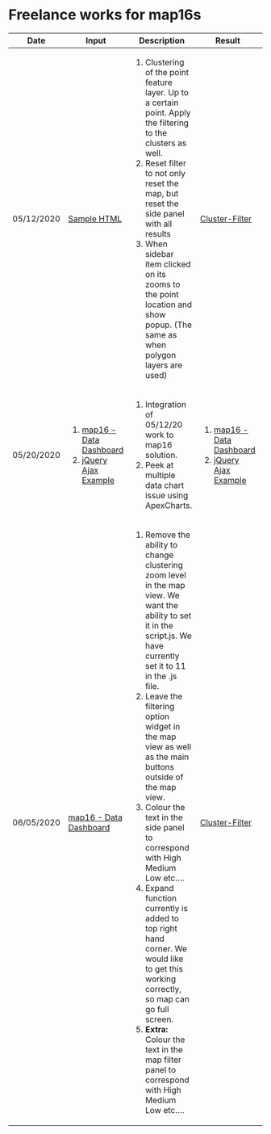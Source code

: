 # Freelance works for **map16**s

<table>
  <thead>
    <tr>
      <th>Date</th>
      <th>Input</th>
      <th>Description</th>
      <th>Result</th>
      <th>Hours</th>
    </tr>
  </thead>
  <tbody>
    <tr>
      <td>05/12/2020</td>
      <td>
        <a href="./051220/inputs/map16_sample_file_1.html" target="_blank">Sample HTML</a>
      </td>
      <td>
        <ol>
          <li>
Clustering of the point feature layer. Up to a certain point. Apply the filtering to the clusters as well.
          </li>
          <li>
Reset filter to not only reset the map, but reset the side panel with all results
          </li>
          <li>
When sidebar item clicked on its zooms to the point location and show popup. (The same as when polygon layers are used)
          </li>
        </ol>
      </td>
      <td>
        <a href="./051220/index.html" target="_blank">Cluster-Filter</a>
      </td>
      <td>
        <ol>
          <li>
            1:30
          </li>
          <li>
            0:45
          </li>
          <li>
            0:45
          </li>
        </ol>
      </td>
    </tr>
    <tr>
      <td>05/20/2020</td>
      <td>
        <ol>
          <li><a href="./052020/inputs/map16_task_integration_18_5_2020/index.php" target="_blank">map16 - Data Dashboard</a></li>
          <li><a href="./052020/inputs/map16_chart_sample/sample3_not_working_2ajax_request.html" target="_blank">jQuery Ajax Example</a></li>
        </ol>
      </td>
      <td>
        <ol>
          <li>
            Integration of 05/12/20 work to map16 solution.
          </li>
          <li>
            Peek at multiple data chart issue using ApexCharts.
          </li>
        </ol>
      </td>
      <td>
        <ol>
          <li><a href="./052020/html/1.html" target="_blank">map16 - Data Dashboard</a></li>
          <li><a href="./052020/html/2.html" target="_blank">jQuery Ajax Example</a></li>
        </ol>
      </td>
      <td>
        <ol>
          <li>
            1:00
          </li>
          <li>
            1:00
          </li>
        </ol>
      </td>
    </tr>
    <tr>
      <td>06/05/2020</td>
      <td>
        <a href="./060520/inputs/index.html" target="_blank">map16 - Data Dashboard</a>
      </td>
      <td>
        <ol>
          <li>
Remove the ability to change clustering zoom level in the map view. We want the ability to set it in the script.js. We have currently set it to 11 in the .js file.
          </li>
          <li>
Leave the filtering option widget in the map view as well as the main buttons outside of the map view.
          </li>
          <li>
Colour the text in the side panel to correspond with High Medium Low etc….
          </li>
          <li>
Expand function currently is added to top right hand corner. We would like to get this working correctly, so map can go full screen.
          </li>
          <li>
<strong>Extra:</strong> Colour the text in the map filter panel to correspond with High Medium Low etc….
          </li>
        </ol>
      </td>
      <td>
        <a href="./051220/index.html" target="_blank">Cluster-Filter</a>
      </td>
      <td>
        <ol>
          <li>
            0:15
          </li>
          <li>
            0:15
          </li>
          <li>
            0:30
          </li>
          <li>
            0:30
          </li>
          <li>
            0:30
          </li>
        </ol>
      </td>
    </tr>
  </tbody>
</table>

